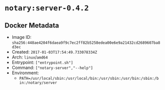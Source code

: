 # `notary:server-0.4.2`

## Docker Metadata

- Image ID: `sha256:448ae4204f6daea9f9c7ec2ff82b5258edea00e6e9a21432cd2689607ba8d3ec`
- Created: `2017-01-03T17:54:49.733078334Z`
- Arch: `linux`/`amd64`
- Entrypoint: `["entrypoint.sh"]`
- Command: `["notary-server","--help"]`
- Environment:
  - `PATH=/usr/local/sbin:/usr/local/bin:/usr/sbin:/usr/bin:/sbin:/bin:/notary/server`
